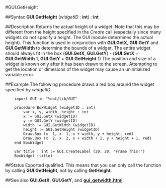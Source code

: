 
#GUI.GetHeight

##Syntax
**GUI.GetHeight** (_widgetID_ : **int**) : **int**



##Description
Returns the actual height of a widget. Note that this may be different from the height specified in the _Create_ call (especially since many widgets do not specify a height. The GUI module determines the actual height).
This function is used in conjunction with **GUI.GetX**, **GUI.GetY** and **GUI.GetWidth** to determine the bounds of a widget. The entire widget should always fit in the box (**GUI.GetX**, **GUI.GetY**) - (**GUI.GetX** + **GUI.GetWidth**  1, **GUI.GetY** + **GUI.GetHeight**  1)
The position and size of a widget is known only after it has been drawn to the screen. Attempting to get the location or dimesions of the widget may cause an uninitialized variable error.



##Example
The following procedure draws a red box around the widget specified by _widgetID_.


        import GUI in "%oot/lib/GUI"
        
        procedure BoxWidget (widgetID : int)
            var x, y, width, height : int
            x := GUI.GetX (widgetID)
            y := GUI.GetY (widgetID)
            width := GUI.GetWidth (widgetID)
            height := GUI.GetHeight (widgetID)
            Draw.Box (x  1, x  1, x + width, y + height, red)
            Draw.Box (x  2, x  2, x + width + 1, y + height + 1, red)
        end BoxWidget
        
        var title : int := GUI.CreateLabel (20, 20, "Frame This!")
        BoxWidget (title)
##Status
Exported qualified.
This means that you can only call the function by calling **GUI.GetHeight**, not by calling **GetHeight**.



##See also
**GUI.GetX**, **GUI.GetY**, and **[gui_getwidth.html](GUI.GetWidth)**.


